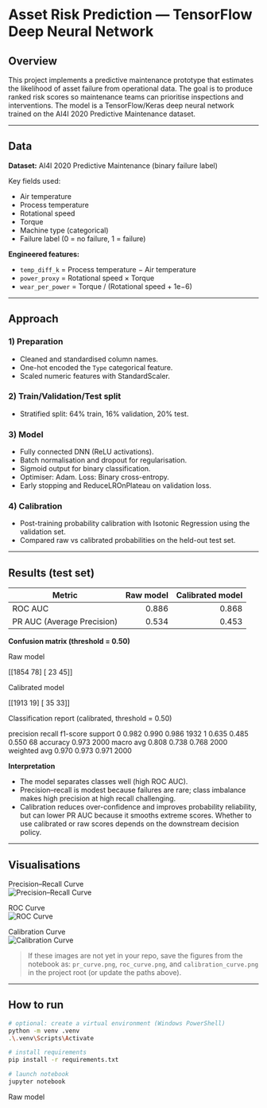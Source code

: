 # Asset Risk Prediction — TensorFlow Deep Neural Network

## Overview
This project implements a predictive maintenance prototype that estimates the likelihood of asset failure from operational data. The goal is to produce ranked risk scores so maintenance teams can prioritise inspections and interventions. The model is a TensorFlow/Keras deep neural network trained on the AI4I 2020 Predictive Maintenance dataset.

---

## Data
**Dataset:** AI4I 2020 Predictive Maintenance (binary failure label)

Key fields used:
- Air temperature
- Process temperature
- Rotational speed
- Torque
- Machine type (categorical)
- Failure label (0 = no failure, 1 = failure)

**Engineered features:**
- `temp_diff_k` = Process temperature − Air temperature  
- `power_proxy` = Rotational speed × Torque  
- `wear_per_power` = Torque / (Rotational speed + 1e−6)

---

## Approach

### 1) Preparation
- Cleaned and standardised column names.
- One-hot encoded the `Type` categorical feature.
- Scaled numeric features with StandardScaler.

### 2) Train/Validation/Test split
- Stratified split: 64% train, 16% validation, 20% test.

### 3) Model
- Fully connected DNN (ReLU activations).
- Batch normalisation and dropout for regularisation.
- Sigmoid output for binary classification.
- Optimiser: Adam. Loss: Binary cross-entropy.
- Early stopping and ReduceLROnPlateau on validation loss.

### 4) Calibration
- Post-training probability calibration with Isotonic Regression using the validation set.
- Compared raw vs calibrated probabilities on the held-out test set.

---

## Results (test set)

| Metric | Raw model | Calibrated model |
| --- | ---: | ---: |
| ROC AUC | 0.886 | 0.868 |
| PR AUC (Average Precision) | 0.534 | 0.453 |

**Confusion matrix (threshold = 0.50)**

Raw model

[[1854 78]
[ 23 45]]

Calibrated model

[[1913 19]
[ 35 33]]

Classification report (calibrated, threshold = 0.50)

precision recall f1-score support
0 0.982 0.990 0.986 1932
1 0.635 0.485 0.550 68
accuracy 0.973 2000
macro avg 0.808 0.738 0.768 2000
weighted avg 0.970 0.973 0.971 2000


**Interpretation**
- The model separates classes well (high ROC AUC).
- Precision–recall is modest because failures are rare; class imbalance makes high precision at high recall challenging.
- Calibration reduces over-confidence and improves probability reliability, but can lower PR AUC because it smooths extreme scores. Whether to use calibrated or raw scores depends on the downstream decision policy.

---

## Visualisations

Precision–Recall Curve  
![Precision–Recall Curve](pr_curve.png)

ROC Curve  
![ROC Curve](roc_curve.png)

Calibration Curve  
![Calibration Curve](calibration_curve.png)

> If these images are not yet in your repo, save the figures from the notebook as:
> `pr_curve.png`, `roc_curve.png`, and `calibration_curve.png` in the project root (or update the paths above).

---

## How to run

```bash
# optional: create a virtual environment (Windows PowerShell)
python -m venv .venv
.\.venv\Scripts\Activate

# install requirements
pip install -r requirements.txt

# launch notebook
jupyter notebook
```
Raw model

